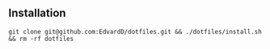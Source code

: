 ## Installation
```terminal
git clone git@github.com:EdvardD/dotfiles.git && ./dotfiles/install.sh && rm -rf dotfiles
```

